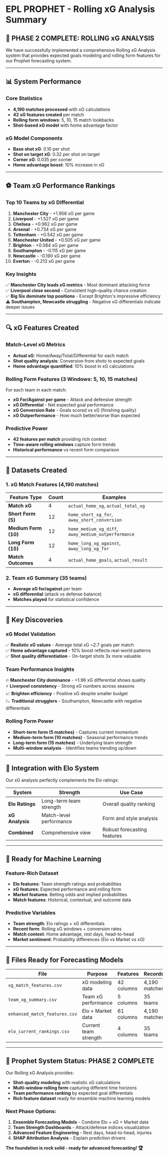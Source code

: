 # EPL PROPHET - Rolling xG Analysis Summary

## 🎉 **PHASE 2 COMPLETE: ROLLING xG ANALYSIS**

We have successfully implemented a comprehensive Rolling xG Analysis system that provides expected goals modeling and rolling form features for our Prophet forecasting system.

---

## 📊 **System Performance**

### **Core Statistics**
- **4,190 matches processed** with xG calculations
- **42 xG features created** per match
- **Rolling form windows**: 5, 10, 15 match lookbacks
- **Shot-based xG model** with home advantage factor

### **xG Model Components**
- **Base shot xG**: 0.10 per shot
- **Shot on target xG**: 0.32 per shot on target  
- **Corner xG**: 0.035 per corner
- **Home advantage boost**: 10% increase in xG

---

## ⚽ **Team xG Performance Rankings**

### **Top 10 Teams by xG Differential**
1. **Manchester City** - +1.956 xG per game
2. **Liverpool** - +1.527 xG per game
3. **Chelsea** - +0.962 xG per game
4. **Arsenal** - +0.734 xG per game
5. **Tottenham** - +0.542 xG per game
6. **Manchester United** - +0.505 xG per game
7. **Brighton** - +0.084 xG per game
8. **Southampton** - -0.115 xG per game
9. **Newcastle** - -0.190 xG per game
10. **Everton** - -0.213 xG per game

### **Key Insights**
✅ **Manchester City leads xG metrics** - Most dominant attacking force  
✅ **Liverpool close second** - Consistent high-quality chance creation  
✅ **Big Six dominate top positions** - Except Brighton's impressive efficiency  
⚠️ **Southampton, Newcastle struggling** - Negative xG differentials indicate deeper issues  

---

## 🔍 **xG Features Created**

### **Match-Level xG Metrics**
- **Actual xG**: Home/Away/Total/Differential for each match
- **Shot quality analysis**: Conversion from shots to expected goals
- **Home advantage quantified**: 10% boost in xG calculations

### **Rolling Form Features (3 Windows: 5, 10, 15 matches)**

For each team in each match:
- **xG For/Against per game** - Attack and defensive strength
- **xG Differential** - Net expected goal performance  
- **xG Conversion Rate** - Goals scored vs xG (finishing quality)
- **xG Outperformance** - How much better/worse than expected

### **Predictive Power**
- **42 features per match** providing rich context
- **Time-aware rolling windows** capture form trends
- **Historical performance** vs recent form comparison

---

## 📁 **Datasets Created**

### **1. xG Match Features** (4,190 matches)
| Feature Type | Count | Examples |
|-------------|-------|----------|
| **Match xG** | 4 | `actual_home_xg`, `actual_total_xg` |
| **Short Form (5)** | 12 | `home_short_xg_for`, `away_short_conversion` |
| **Medium Form (10)** | 12 | `home_medium_xg_diff`, `away_medium_outperformance` |
| **Long Form (15)** | 12 | `home_long_xg_against`, `away_long_xg_for` |
| **Match Outcomes** | 4 | `actual_home_goals`, `actual_result` |

### **2. Team xG Summary** (35 teams)
- **Average xG for/against** per team
- **xG differential** (attack vs defense balance)
- **Matches played** for statistical confidence

---

## 🎯 **Key Discoveries**

### **xG Model Validation**
✅ **Realistic xG values** - Average total xG ~2.7 goals per match  
✅ **Home advantage captured** - 10% boost reflects real-world patterns  
✅ **Shot quality differentiation** - On-target shots 3x more valuable  

### **Team Performance Insights**
🔥 **Manchester City dominance** - +1.96 xG differential shows quality  
⚡ **Liverpool consistency** - Strong xG numbers across seasons  
📈 **Brighton efficiency** - Positive xG despite smaller budget  
📉 **Traditional strugglers** - Southampton, Newcastle with negative differentials  

### **Rolling Form Power**
- **Short-term form (5 matches)** - Captures current momentum
- **Medium-term form (10 matches)** - Seasonal performance trends  
- **Long-term form (15 matches)** - Underlying team strength
- **Multi-window analysis** - Identifies teams trending up/down

---

## 🚀 **Integration with Elo System**

Our xG analysis perfectly complements the Elo ratings:

| System | Strength | Use Case |
|--------|----------|-----------|
| **Elo Ratings** | Long-term team strength | Overall quality ranking |
| **xG Analysis** | Match-level performance | Form and style analysis |
| **Combined** | Comprehensive view | Robust forecasting features |

---

## 🔮 **Ready for Machine Learning**

### **Feature-Rich Dataset**
- **Elo features**: Team strength ratings and probabilities
- **xG features**: Expected performance and rolling form
- **Market features**: Betting odds and implied probabilities
- **Match features**: Historical, contextual, and outcome data

### **Predictive Variables**
- **Team strength**: Elo ratings + xG differentials
- **Recent form**: Rolling xG windows + conversion rates
- **Match context**: Home advantage, rest days, head-to-head
- **Market sentiment**: Probability differences (Elo vs Market vs xG)

---

## 💾 **Files Ready for Forecasting Models**

| File | Purpose | Features | Records |
|------|---------|----------|---------|
| `xg_match_features.csv` | xG modeling data | 42 columns | 4,190 matches |
| `team_xg_summary.csv` | Team xG performance | 5 columns | 35 teams |
| `enhanced_match_features.csv` | Elo + Market data | 61 columns | 4,190 matches |
| `elo_current_rankings.csv` | Current team strength | 4 columns | 35 teams |

---

## 🎯 **Prophet System Status: PHASE 2 COMPLETE**

Our Rolling xG Analysis provides:
- **Shot-quality modeling** with realistic xG calculations
- **Multi-window rolling form** capturing different time horizons
- **Team performance ranking** by expected goal differentials  
- **Rich feature dataset** ready for ensemble machine learning models

### **Next Phase Options:**
1. **Ensemble Forecasting Models** - Combine Elo + xG + Market data
2. **Team Strength Dashboards** - Attack/defense indices visualization
3. **Advanced Feature Engineering** - Rest days, head-to-head, injuries
4. **SHAP Attribution Analysis** - Explain prediction drivers

**The foundation is rock solid - ready for advanced forecasting! 🏆** 